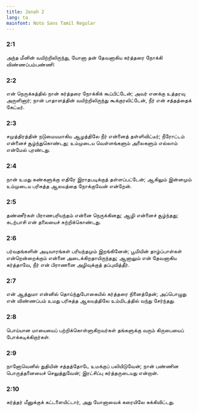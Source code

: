 ```yaml
---
title: Jonah 2
lang: ta
mainfont: Noto Sans Tamil Regular
---
```


###  2:1

அந்த மீனின் வயிற்றிலிருந்து, யோனா தன் தேவனாகிய கர்த்தரை நோக்கி விண்ணப்பம்பண்ணி:

###  2:2

என் நெருக்கத்தில் நான் கர்த்தரை நோக்கிக் கூப்பிட்டேன்; அவர் எனக்கு உத்தரவு அருளினார்; நான் பாதாளத்தின் வயிற்றிலிருந்து கூக்குரலிட்டேன், நீர் என் சத்தத்தைக் கேட்டீர்.

###  2:3

சமுத்திரத்தின் நடுமையமாகிய ஆழத்திலே நீர் என்னைத் தள்ளிவிட்டீர்; நீரோட்டம் என்னைச் சூழ்ந்துகொண்டது; உம்முடைய வெள்ளங்களும் அலைகளும் எல்லாம் என்மேல் புரண்டது.

###  2:4

நான் உமது கண்களுக்கு எதிரே இராதபடிக்குத் தள்ளப்பட்டேன்; ஆகிலும் இன்னமும் உம்முடைய பரிசுத்த ஆலயத்தை நோக்குவேன் என்றேன்.

###  2:5

தண்ணீர்கள் பிராணபரியந்தம் என்னை நெருக்கினது; ஆழி என்னைச் சூழ்ந்தது; கடற்பாசி என் தலையைச் சுற்றிக்கொண்டது.

###  2:6

பர்வதங்களின் அடிவாரங்கள் பரியந்தமும் இறங்கினேன்; பூமியின் தாழ்ப்பாள்கள் என்றென்றைக்கும் என்னை அடைக்கிறதாயிருந்தது; ஆனாலும் என் தேவனாகிய கர்த்தாவே, நீர் என் பிராணனை அழிவுக்குத் தப்புவித்தீர்.

###  2:7

என் ஆத்துமா என்னில் தொய்ந்துபோகையில் கர்த்தரை நினைத்தேன்; அப்பொழுது என் விண்ணப்பம் உமது பரிசுத்த ஆலயத்திலே உம்மிடத்தில் வந்து சேர்ந்தது.

###  2:8

பொய்யான மாயையைப் பற்றிக்கொள்ளுகிறவர்கள் தங்களுக்கு வரும் கிருபையைப் போக்கடிக்கிறார்கள்.

###  2:9

நானோவெனில் துதியின் சத்தத்தோடே உமக்குப் பலியிடுவேன்; நான் பண்ணின பொருத்தனையைச் செலுத்துவேன்; இரட்சிப்பு கர்த்தருடையது என்றான்.

###  2:10

கர்த்தர் மீனுக்குக் கட்டளையிட்டார், அது யோனாவைக் கரையிலே கக்கிவிட்டது.

